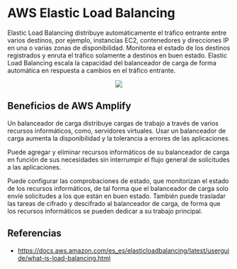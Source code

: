 # AWS Elastic Load Balancing

Elastic Load Balancing distribuye automáticamente el tráfico entrante entre varios destinos, por ejemplo, instancias EC2, contenedores y direcciones IP en una o varias zonas de disponibilidad. Monitorea el estado de los destinos registrados y enruta el tráfico solamente a destinos en buen estado. Elastic Load Balancing escala la capacidad del balanceador de carga de forma automática en respuesta a cambios en el tráfico entrante.

<p align="center">
  <img src="https://github.com/dimasx010/knowledge/assets/105082657/26fa183a-2316-43b4-8d33-88284343f02b">
</p>

## Beneficios de AWS Amplify

Un balanceador de carga distribuye cargas de trabajo a través de varios recursos informáticos, como, servidores virtuales. Usar un balanceador de carga aumenta la disponibilidad y la tolerancia a errores de las aplicaciones.

Puede agregar y eliminar recursos informáticos de su balanceador de carga en función de sus necesidades sin interrumpir el flujo general de solicitudes a las aplicaciones.

Puede configurar las comprobaciones de estado, que monitorizan el estado de los recursos informáticos, de tal forma que el balanceador de carga solo envíe solicitudes a los que están en buen estado. También puede trasladar las tareas de cifrado y descifrado al balanceador de carga, de forma que los recursos informáticos se pueden dedicar a su trabajo principal.

## Referencias
- https://docs.aws.amazon.com/es_es/elasticloadbalancing/latest/userguide/what-is-load-balancing.html
